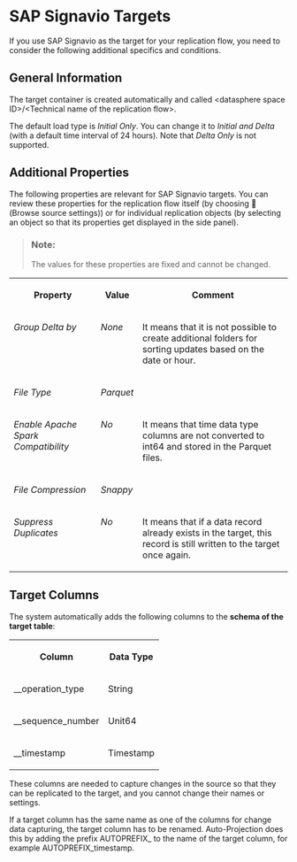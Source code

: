 <!-- loiob8f5e28d34b44d71a52f6265e4fc245f -->

<link rel="stylesheet" type="text/css" href="../css/sap-icons.css"/>

# SAP Signavio Targets

If you use SAP Signavio as the target for your replication flow, you need to consider the following additional specifics and conditions.



<a name="loiob8f5e28d34b44d71a52f6265e4fc245f__section_ndy_jgg_tcc"/>

## General Information

The target container is created automatically and called <datasphere space ID\>/<Technical name of the replication flow\>.

The default load type is *Initial Only*. You can change it to *Initial and Delta* \(with a default time interval of 24 hours\). Note that *Delta Only* is not supported.



<a name="loiob8f5e28d34b44d71a52f6265e4fc245f__section_a2x_zbg_tcc"/>

## Additional Properties

The following properties are relevant for SAP Signavio targets. You can review these properties for the replication flow itself \(by choosing <span class="FPA-icons-V3"></span> \(Browse source settings\)\) or for individual replication objects \(by selecting an object so that its properties get displayed in the side panel\).

> ### Note:  
> The values for these properties are fixed and cannot be changed.


<table>
<tr>
<th valign="top">

Property

</th>
<th valign="top">

Value

</th>
<th valign="top">

Comment

</th>
</tr>
<tr>
<td valign="top">

*Group Delta by*

</td>
<td valign="top">

*None*

</td>
<td valign="top">

It means that it is not possible to create additional folders for sorting updates based on the date or hour.

</td>
</tr>
<tr>
<td valign="top">

*File Type*

</td>
<td valign="top">

*Parquet*

</td>
<td valign="top">

 

</td>
</tr>
<tr>
<td valign="top">

*Enable Apache Spark Compatibility*

</td>
<td valign="top">

*No*

</td>
<td valign="top">

It means that time data type columns are not converted to int64 and stored in the Parquet files.

</td>
</tr>
<tr>
<td valign="top">

*File Compression*

</td>
<td valign="top">

*Snappy*

</td>
<td valign="top">

 

</td>
</tr>
<tr>
<td valign="top">

*Suppress Duplicates*

</td>
<td valign="top">

*No*

</td>
<td valign="top">

It means that if a data record already exists in the target, this record is still written to the target once again.

</td>
</tr>
</table>



<a name="loiob8f5e28d34b44d71a52f6265e4fc245f__section_ReplFlow_GBQ_TargetColumns"/>

## Target Columns

The system automatically adds the following columns to the **schema of the target table**:


<table>
<tr>
<th valign="top">

Column

</th>
<th valign="top">

Data Type

</th>
</tr>
<tr>
<td valign="top">

\_\_operation\_type

</td>
<td valign="top">

String

</td>
</tr>
<tr>
<td valign="top">

\_\_sequence\_number

</td>
<td valign="top">

Unit64

</td>
</tr>
<tr>
<td valign="top">

\_\_timestamp

</td>
<td valign="top">

Timestamp

</td>
</tr>
</table>

These columns are needed to capture changes in the source so that they can be replicated to the target, and you cannot change their names or settings.

If a target column has the same name as one of the columns for change data capturing, the target column has to be renamed. Auto-Projection does this by adding the prefix AUTOPREFIX\_ to the name of the target column, for example AUTOPREFIX\_timestamp.


